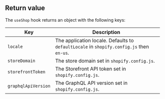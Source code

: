 ## Return value

The `useShop` hook returns an object with the following keys:

| Key                 | Description                                                                              |
| ------------------- | ---------------------------------------------------------------------------------------- |
| `locale`            | The application locale. Defaults to `defaultLocale` in `shopify.config.js` then `en-us`. |
| `storeDomain`       | The store domain set in `shopify.config.js`.                                             |
| `storefrontToken`   | The Storefront API token set in `shopify.config.js`.                                     |
| `graphqlApiVersion` | The GraphQL API version set in `shopify.config.js`.                                      |
